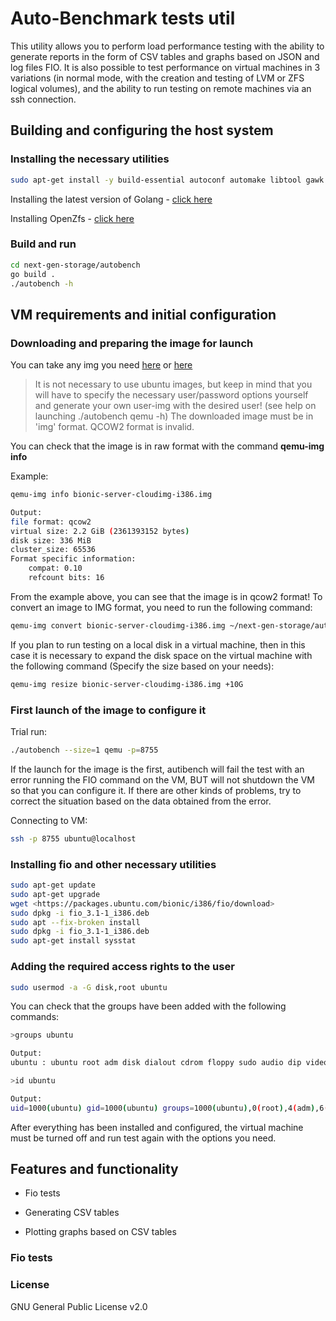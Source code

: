 # Auto-Benchmark tests util

This utility allows you to perform load performance testing with the ability to generate reports in the form of CSV tables and graphs based on JSON and log files FIO. It is also possible to test performance on virtual machines in 3 variations (in normal mode, with the creation and testing of LVM or ZFS logical volumes), and the ability to run testing on remote machines via an ssh connection.

## Building and configuring the host system

### Installing the necessary utilities

```bash
sudo apt-get install -y build-essential autoconf automake libtool gawk alien fakeroot dkms libblkid-dev uuid-dev libudev-dev libssl-dev zlib1g-dev libaio-dev libattr1-dev libelf-dev linux-headers-$(uname -r) python3 python3-dev python3-setuptools python3-cffi libffi-dev python3-packaging git libcurl4-openssl-dev targetcli-fb qemu-kvm qemu virt-manager virt-viewer libvirt-clients libvirt-daemon-system bridge-utils virtinst libvirt-daemon fio sysstat
```

Installing the latest version of Golang - [click here](https://go.dev/doc/install)

Installing OpenZfs - [click here](https://github.com/openzfs/zfs)

### Build and run

```bash
cd next-gen-storage/autobench
go build .
./autobench -h
```

## VM requirements and initial configuration

### Downloading and preparing the image for launch

You can take any img you need [here](https://cloud-images.ubuntu.com/bionic/current/) or [here](https://cloud-images.ubuntu.com/bionic/current/bionic-server-cloudimg-i386.img)

>It is not necessary to use ubuntu images, but keep in mind that you will have to specify the necessary user/password options yourself and generate your own user-img with the desired user! (see help on launching ./autobench qemu -h)
>The downloaded image must be in 'img' format. QCOW2 format is invalid.

You can check that the image is in raw format with the command **qemu-img info**

Example:

```bash
qemu-img info bionic-server-cloudimg-i386.img

Output:
file format: qcow2
virtual size: 2.2 GiB (2361393152 bytes)
disk size: 336 MiB
cluster_size: 65536
Format specific information:
    compat: 0.10
    refcount bits: 16
```

From the example above, you can see that the image is in qcow2 format! To convert an image to IMG format, you need to run the following command:

```bash
qemu-img convert bionic-server-cloudimg-i386.img ~/next-gen-storage/autobench/bionic-server-cloudimg-i386.img
```

If you plan to run testing on a local disk in a virtual machine, then in this case it is necessary to expand the disk space on the virtual machine with the following command (Specify the size based on your needs):

```bash
qemu-img resize bionic-server-cloudimg-i386.img +10G
```

### First launch of the image to configure it

Trial run:

```bash
./autobench --size=1 qemu -p=8755
```

If the launch for the image is the first, autibench will fail the test with an error running the FIO command on the VM, BUT will not shutdown the VM so that you can configure it. If there are other kinds of problems, try to correct the situation based on the data obtained from the error.

Connecting to VM:

```bash
ssh -p 8755 ubuntu@localhost
```

### Installing fio and other necessary utilities

```bash
sudo apt-get update
sudo apt-get upgrade
wget <https://packages.ubuntu.com/bionic/i386/fio/download>
sudo dpkg -i fio_3.1-1_i386.deb
sudo apt --fix-broken install
sudo dpkg -i fio_3.1-1_i386.deb
sudo apt-get install sysstat
```

### Adding the required access rights to the user

```bash
sudo usermod -a -G disk,root ubuntu
```

You can check that the groups have been added with the following commands:

```bash
>groups ubuntu

Output:
ubuntu : ubuntu root adm disk dialout cdrom floppy sudo audio dip video plugdev lxd netdev

>id ubuntu

Output:
uid=1000(ubuntu) gid=1000(ubuntu) groups=1000(ubuntu),0(root),4(adm),6(disk),20(dialout),24(cdrom),25(floppy),27(sudo),29(audio),30(dip),44(video),46(plugdev),108(lxd),114(netdev)
```

After everything has been installed and configured, the virtual machine must be turned off and run test again with the options you need.

## Features and functionality

* Fio tests

* Generating CSV tables

* Plotting graphs based on CSV tables

### Fio tests

### License

GNU General Public License v2.0
